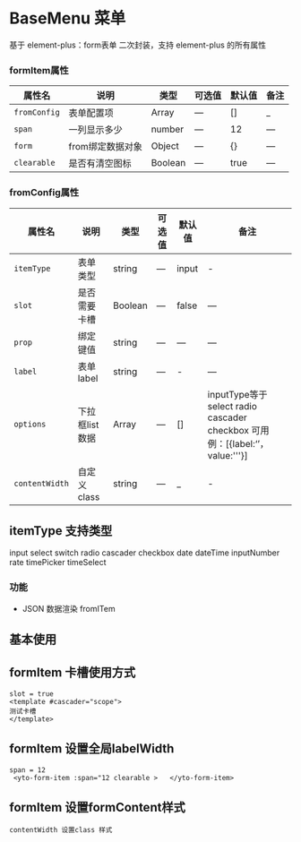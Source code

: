 # BaseMenu 菜单

基于 element-plus：form表单 二次封装，支持 element-plus 的所有属性
### formItem属性
| 属性名                | 说明                                                                            | 类型      | 可选值     | 默认值                     | 备注  |
|--------------------|-------------------------------------------------------------------------------|---------| ---------- |-------------------------|-----|
| `fromConfig`       | 表单配置项                                                                         | Array   | —          | []                      | _   |
| `span`             | 一列显示多少                                                                        | number  | —          | 12                      | —   |
| `form`             | from绑定数据对象                                                                    | Object  | —          | {}                      | —   |
| `clearable`        | 是否有清空图标                                                                       | Boolean   | —          | true                    | —   |
### fromConfig属性
| 属性名                | 说明        | 类型      | 可选值     | 默认值   | 备注 |
|--------------------|-----------|---------| -------- |-------|--|
| `itemType`       | 表单类型      | string  | —        | input | - |
| `slot`             | 是否需要卡槽    | Boolean | —        | false | — |
| `prop`             | 绑定键值      | string  | —        | —     | — |
| `label`        | 表单label   | string  | —        | -     | — |
| `options`        | 下拉框list数据 | Array   | —        | []    | inputType等于 select radio  cascader checkbox 可用 例：[{label:‘’，value:'''}] |
| `contentWidth`        | 自定义class | string   | —        | _    | -|


## itemType 支持类型
input  select  switch  radio  cascader checkbox
date   dateTime  inputNumber  rate  timePicker  timeSelect

### 功能

- JSON 数据渲染 fromITem


## 基本使用

<demo src="./index.vue"></demo>


## formItem  卡槽使用方式
```
slot = true
<template #cascader="scope">
测试卡槽
</template>

```
<demo src="./slot.vue"></demo>

## formItem  设置全局labelWidth
```
span = 12
 <yto-form-item :span="12 clearable >   </yto-form-item>  
```
<demo src="./slot.vue"></demo>


## formItem  设置formContent样式
```
contentWidth 设置class 样式
      
```
<demo src="./otherStyle.vue"></demo>
